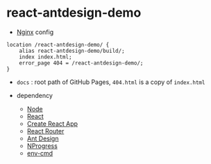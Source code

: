 # react-antdesign-demo

- [Nginx](https://nginx.org/) config
```
location /react-antdesign-demo/ {
    alias react-antdesign-demo/build/;
    index index.html;
    error_page 404 = /react-antdesign-demo/;
}
```

- `docs` : root path of GitHub Pages, `404.html` is a copy of `index.html`

- dependency
  - [Node](https://nodejs.org/en/)
  - [React](https://reactjs.org/)
  - [Create React App](https://create-react-app.dev/)
  - [React Router](https://reactrouter.com/)
  - [Ant Design](https://ant.design/)
  - [NProgress](https://ricostacruz.com/nprogress/)
  - [env-cmd](https://github.com/toddbluhm/env-cmd/)
    
